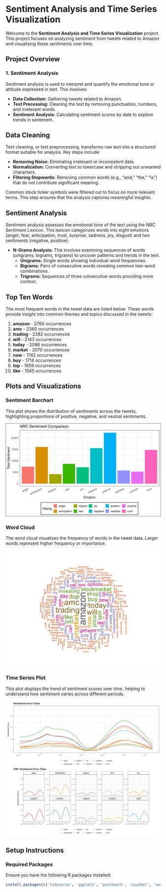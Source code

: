 # Sentiment Analysis and Time Series Visualization

Welcome to the **Sentiment Analysis and Time Series Visualization** project. This project focuses on analyzing sentiment from tweets related to Amazon and visualizing these sentiments over time.

## Project Overview

### 1. Sentiment Analysis

Sentiment analysis is used to interpret and quantify the emotional tone or attitude expressed in text. This involves:

- **Data Collection:** Gathering tweets related to Amazon.
- **Text Processing:** Cleaning the text by removing punctuation, numbers, and irrelevant words.
- **Sentiment Analysis:** Calculating sentiment scores by date to explore trends in sentiment.

## Data Cleaning

Text cleaning, or text preprocessing, transforms raw text into a structured format suitable for analysis. Key steps include:

- **Removing Noise:** Eliminating irrelevant or inconsistent data.
- **Normalization:** Converting text to lowercase and stripping out unwanted characters.
- **Filtering Stopwords:** Removing common words (e.g., “and,” “the,” “is”) that do not contribute significant meaning.

Common stock ticker symbols were filtered out to focus on more relevant terms. This step ensures that the analysis captures meaningful insights.

## Sentiment Analysis

Sentiment analysis assesses the emotional tone of the text using the NRC Sentiment Lexicon. This lexicon categorizes words into eight emotions (anger, fear, anticipation, trust, surprise, sadness, joy, disgust) and two sentiments (negative, positive). 

- **N-Grams Analysis:** This involves examining sequences of words (unigrams, bigrams, trigrams) to uncover patterns and trends in the text.
  - **Unigrams:** Single words showing individual word frequencies.
  - **Bigrams:** Pairs of consecutive words revealing common two-word combinations.
  - **Trigrams:** Sequences of three consecutive words providing more context.

## Top Ten Words

The most frequent words in the tweet data are listed below. These words provide insight into common themes and topics discussed in the tweets:

1. **amazon** - 2760 occurrences
2. **amc** - 2360 occurrences
3. **trading** - 2282 occurrences
4. **will** - 2143 occurrences
5. **today** - 2086 occurrences
6. **market** - 2070 occurrences
7. **now** - 1742 occurrences
8. **buy** - 1714 occurrences
9. **top** - 1659 occurrences
10. **like** - 1545 occurrences

## Plots and Visualizations

### Sentiment Barchart

This plot shows the distribution of sentiments across the tweets, highlighting proportions of positive, negative, and neutral sentiments.

![Sentiment Barchart](results/sentiment_barchart.png)

### Word Cloud

The word cloud visualizes the frequency of words in the tweet data. Larger words represent higher frequency or importance.

![Word Cloud](results/wordcloud.png)

### Time Series Plot

This plot displays the trend of sentiment scores over time, helping to understand how sentiment varies across different periods.

![Time Series Plot](results/sentiment_time_series_combined.png)

## Setup Instructions

### Required Packages

Ensure you have the following R packages installed:

```r
install.packages(c('tidyverse', 'ggplot2', 'patchwork', 'syuzhet', 'wordcloud', 'tm', 'RColorBrewer', 'lubridate'))
